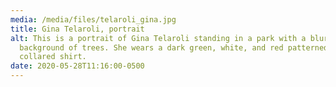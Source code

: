 ```yaml
---
media: /media/files/telaroli_gina.jpg
title: Gina Telaroli, portrait
alt: This is a portrait of Gina Telaroli standing in a park with a blurred
  background of trees. She wears a dark green, white, and red patterned and
  collared shirt.
date: 2020-05-28T11:16:00-0500
---
```


